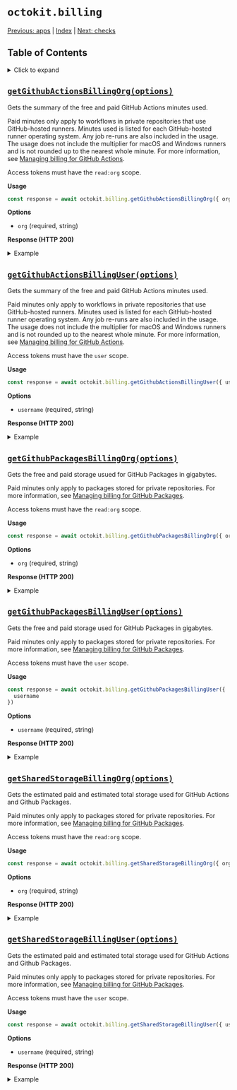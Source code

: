 # `octokit.billing`

[Previous: apps](apps.md) \| [Index](README.md) \| [Next: checks](checks.md)

## Table of Contents

<details><summary>Click to expand</summary>

- [`getGithubActionsBillingOrg(options)`](#getgithubactionsbillingorgoptions)
- [`getGithubActionsBillingUser(options)`](#getgithubactionsbillinguseroptions)
- [`getGithubPackagesBillingOrg(options)`](#getgithubpackagesbillingorgoptions)
- [`getGithubPackagesBillingUser(options)`](#getgithubpackagesbillinguseroptions)
- [`getSharedStorageBillingOrg(options)`](#getsharedstoragebillingorgoptions)
- [`getSharedStorageBillingUser(options)`](#getsharedstoragebillinguseroptions)

</details>

## [`getGithubActionsBillingOrg(options)`](https://docs.github.com/v3/billing/#get-github-actions-billing-for-an-organization)

Gets the summary of the free and paid GitHub Actions minutes used.

Paid minutes only apply to workflows in private repositories that use GitHub-hosted runners. Minutes used is listed for each GitHub-hosted runner operating system. Any job re-runs are also included in the usage. The usage does not include the multiplier for macOS and Windows runners and is not rounded up to the nearest whole minute. For more information, see [Managing billing for GitHub Actions](https://help.github.com/github/setting-up-and-managing-billing-and-payments-on-github/managing-billing-for-github-actions).

Access tokens must have the `read:org` scope.

**Usage**

```js
const response = await octokit.billing.getGithubActionsBillingOrg({ org })
```

**Options**

- `org` (required, string)

**Response (HTTP 200)**

<details><summary>Example</summary>

```js
const response = {
  status: 200,
  data: {
    total_minutes_used: 305,
    total_paid_minutes_used: 0,
    included_minutes: 3000,
    minutes_used_breakdown: {
      UBUNTU: 205,
      MACOS: 10,
      WINDOWS: 90
    }
  }
}
```

</details>

## [`getGithubActionsBillingUser(options)`](https://docs.github.com/v3/billing/#get-github-actions-billing-for-a-user)

Gets the summary of the free and paid GitHub Actions minutes used.

Paid minutes only apply to workflows in private repositories that use GitHub-hosted runners. Minutes used is listed for each GitHub-hosted runner operating system. Any job re-runs are also included in the usage. The usage does not include the multiplier for macOS and Windows runners and is not rounded up to the nearest whole minute. For more information, see [Managing billing for GitHub Actions](https://help.github.com/github/setting-up-and-managing-billing-and-payments-on-github/managing-billing-for-github-actions).

Access tokens must have the `user` scope.

**Usage**

```js
const response = await octokit.billing.getGithubActionsBillingUser({ username })
```

**Options**

- `username` (required, string)

**Response (HTTP 200)**

<details><summary>Example</summary>

```js
const response = {
  status: 200,
  data: {
    total_minutes_used: 305,
    total_paid_minutes_used: 0,
    included_minutes: 3000,
    minutes_used_breakdown: {
      UBUNTU: 205,
      MACOS: 10,
      WINDOWS: 90
    }
  }
}
```

</details>

## [`getGithubPackagesBillingOrg(options)`](https://docs.github.com/v3/billing/#get-github-packages-billing-for-an-organization)

Gets the free and paid storage usued for GitHub Packages in gigabytes.

Paid minutes only apply to packages stored for private repositories. For more information, see [Managing billing for GitHub Packages](https://help.github.com/github/setting-up-and-managing-billing-and-payments-on-github/managing-billing-for-github-packages).

Access tokens must have the `read:org` scope.

**Usage**

```js
const response = await octokit.billing.getGithubPackagesBillingOrg({ org })
```

**Options**

- `org` (required, string)

**Response (HTTP 200)**

<details><summary>Example</summary>

```js
const response = {
  status: 200,
  data: {
    total_gigabytes_bandwidth_used: 50,
    total_paid_gigabytes_bandwidth_used: 40,
    included_gigabytes_bandwidth: 10
  }
}
```

</details>

## [`getGithubPackagesBillingUser(options)`](https://docs.github.com/v3/billing/#get-github-packages-billing-for-a-user)

Gets the free and paid storage used for GitHub Packages in gigabytes.

Paid minutes only apply to packages stored for private repositories. For more information, see [Managing billing for GitHub Packages](https://help.github.com/github/setting-up-and-managing-billing-and-payments-on-github/managing-billing-for-github-packages).

Access tokens must have the `user` scope.

**Usage**

```js
const response = await octokit.billing.getGithubPackagesBillingUser({
  username
})
```

**Options**

- `username` (required, string)

**Response (HTTP 200)**

<details><summary>Example</summary>

```js
const response = {
  status: 200,
  data: {
    total_gigabytes_bandwidth_used: 50,
    total_paid_gigabytes_bandwidth_used: 40,
    included_gigabytes_bandwidth: 10
  }
}
```

</details>

## [`getSharedStorageBillingOrg(options)`](https://docs.github.com/v3/billing/#get-shared-storage-billing-for-an-organization)

Gets the estimated paid and estimated total storage used for GitHub Actions and Github Packages.

Paid minutes only apply to packages stored for private repositories. For more information, see [Managing billing for GitHub Packages](https://help.github.com/github/setting-up-and-managing-billing-and-payments-on-github/managing-billing-for-github-packages).

Access tokens must have the `read:org` scope.

**Usage**

```js
const response = await octokit.billing.getSharedStorageBillingOrg({ org })
```

**Options**

- `org` (required, string)

**Response (HTTP 200)**

<details><summary>Example</summary>

```js
const response = {
  status: 200,
  data: {
    days_left_in_billing_cycle: 20,
    estimated_paid_storage_for_month: 15,
    estimated_storage_for_month: 40
  }
}
```

</details>

## [`getSharedStorageBillingUser(options)`](https://docs.github.com/v3/billing/#get-shared-storage-billing-for-a-user)

Gets the estimated paid and estimated total storage used for GitHub Actions and Github Packages.

Paid minutes only apply to packages stored for private repositories. For more information, see [Managing billing for GitHub Packages](https://help.github.com/github/setting-up-and-managing-billing-and-payments-on-github/managing-billing-for-github-packages).

Access tokens must have the `user` scope.

**Usage**

```js
const response = await octokit.billing.getSharedStorageBillingUser({ username })
```

**Options**

- `username` (required, string)

**Response (HTTP 200)**

<details><summary>Example</summary>

```js
const response = {
  status: 200,
  data: {
    days_left_in_billing_cycle: 20,
    estimated_paid_storage_for_month: 15,
    estimated_storage_for_month: 40
  }
}
```

</details>
